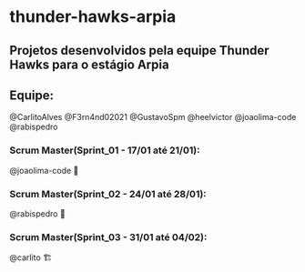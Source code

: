 # thunder-hawks-arpia
## Projetos desenvolvidos pela equipe Thunder Hawks para o estágio Arpia

## Equipe:
 @CarlitoAlves
 @F3rn4nd02021
 @GustavoSpm
 @heelvictor
 @joaolima-code
 @rabispedro
 
 ### Scrum Master(Sprint_01 - 17/01 até 21/01):
 @joaolima-code :hammer:

 ### Scrum Master(Sprint_02 - 24/01 até 28/01):
 @rabispedro :wrench:

 ### Scrum Master(Sprint_03 - 31/01 até 04/02):
 @carlito :building_construction:
